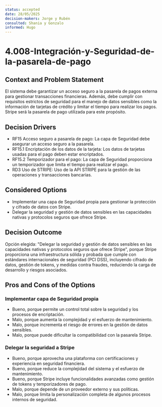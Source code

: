 ```yaml
---
status: accepted
date: 28/05/2025
decision-makers: Jorge y Rubén
consulted: Shania y Gonzalo
informed: Hugo
---
```


# 4.008-Integración-y-Seguridad-de-la-pasarela-de-pago

## Context and Problem Statement

El sistema debe garantizar un acceso seguro a la pasarela de pagos externa para gestionar transacciones financieras. Además, debe cumplir con requisitos estrictos de seguridad para el manejo de datos sensibles como la información de tarjetas de crédito y limitar el tiempo para realizar los pagos. Stripe será la pasarela de pago utilizada para este propósito.

## Decision Drivers

* RF15 Acceso seguro a pasarela de pago: La capa de Seguridad debe asegurar un acceso seguro a la pasarela.  
* RF15.1 Encriptación de los datos de la tarjeta: Los datos de tarjetas usadas para el pago deben estar encriptados.  
* RF15.2 Temporizador para el pago: La capa de Seguridad proporciona un temporizador que limita el tiempo para realizar el pago.  
* RD3 Uso de STRIPE: Uso de la API STRIPE para la gestión de las operaciones y transacciones bancarias.

## Considered Options

* Implementar una capa de Seguridad propia para gestionar la protección y cifrado de datos con Stripe.  
* Delegar la seguridad y gestión de datos sensibles en las capacidades nativas y protocolos seguros que ofrece Stripe.

## Decision Outcome

Opción elegida: "Delegar la seguridad y gestión de datos sensibles en las capacidades nativas y protocolos seguros que ofrece Stripe", porque Stripe proporciona una infraestructura sólida y probada que cumple con estándares internacionales de seguridad (PCI DSS), incluyendo cifrado de datos, gestión de tokens, y medidas contra fraudes, reduciendo la carga de desarrollo y riesgos asociados.

## Pros and Cons of the Options

### Implementar capa de Seguridad propia

* Bueno, porque permite un control total sobre la seguridad y los procesos de encriptación.  
* Malo, porque aumenta la complejidad y el esfuerzo de mantenimiento.  
* Malo, porque incrementa el riesgo de errores en la gestión de datos sensibles.  
* Malo, porque puede dificultar la compatibilidad con la pasarela Stripe.

### Delegar la seguridad a Stripe

* Bueno, porque aprovecha una plataforma con certificaciones y experiencia en seguridad financiera.  
* Bueno, porque reduce la complejidad del sistema y el esfuerzo de mantenimiento.  
* Bueno, porque Stripe incluye funcionalidades avanzadas como gestión de tokens y temporizadores de pago.  
* Malo, porque depende de un proveedor externo y sus políticas.  
* Malo, porque limita la personalización completa de algunos procesos internos de seguridad.
